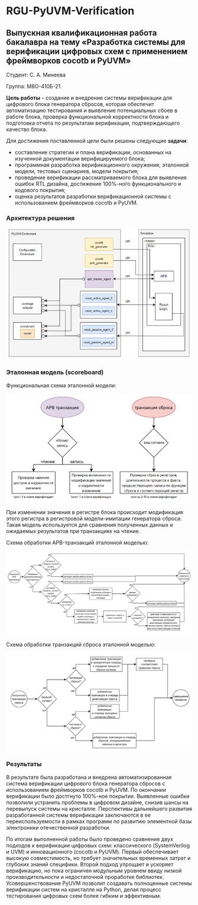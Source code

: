 # RGU-PyUVM-Verification

## Выпускная квалификационная работа бакалавра на тему «Разработка системы для верификации цифровых схем с применением фреймворков cocotb и PyUVM»

Студент: С. А. Минеева

Группа: М8О-410Б-21

**Цель работы** – создание и внедрение системы верификации для цифрового блока генератора сбросов, которая обеспечит автоматизацию тестирования и выявление потенциальных сбоев в работе блока, проверка функциональной корректности блока и подготовка отчета по результатам верификации, подтверждающего качество блока.

Для достижения поставленной цели были решены следующие **задачи**:
* составление стратегии и плана верификации, основанных на изученной документации верифицируемого блока;
* программная разработка верификационного окружения, эталонной модели, тестовых сценариев, модели покрытия;
* проведение верификации рассматриваемого блока для выявления ошибок RTL дизайна, достижение 100%-ного функционального и кодового покрытия;
* оценка результатов разработки верификационной системы с использованием фреймворков cocotb и PyUVM.

### Архитектура решения
![Архитектура решения](https://github.com/VetaShine/RGU-PyUVM-Verification/blob/main/images/solution_architecture.png)

### Эталонная модель (scoreboard)
Функциональная схема эталонной модели:

![Функциональная схема эталонной модели](https://github.com/VetaShine/RGU-PyUVM-Verification/blob/main/images/scoreboard_functional_diagram.png)

При изменении значения в регистре блока происходит модификация этого регистра в регистровой модели-имитации генератора сброса. Такая модель используется для сравнения полученных данных и ожидаемых результатов при транзакциях на чтение.

Схема обработки APB-транзакций эталонной моделью:

![Обработка APB-транзакций](https://github.com/VetaShine/RGU-PyUVM-Verification/blob/main/images/APB_transaction_processing_scheme_by_scoreboard.png)

Схема обработки транзакций сброса эталонной моделью:

![Обработка транзакций сброса](https://github.com/VetaShine/RGU-PyUVM-Verification/blob/main/images/reset_transaction_processing_scheme_by_scoreboard.png)

### Результаты
В результате была разработана и внедрена автоматизированная система верификации цифрового блока генератора сбросов с использованием фреймворков cocotb и PyUVM. По окончании верификации было достгнуто 100%-ное покрытие. Выявленные ошибки позволили устранить проблемы в цифровом дизайне, снизив шансы на перевыпуск системы на кристалле. Перспективы дальнейшего развития разработанной системы верификации заключаются в ее переиспользуемости в рамках программ по развитию элементной базы электроники отечественной разработки.

По итогам выполненной работы было проведено сравнение двух подходов к верификации цифровых схем: классического (SystemVerilog и UVM) и инновационного (cocotb и PyUVM). Первый обеспечивает высокую совместимость, но требует значительных временных затрат и глубоких знаний специфики. Второй подход упрощает и ускоряет верификацию, но пока ограничен модульным уровнем ввиду низкой производительности и недостаточной проработке библиотек. Усовершенствование PyUVM позволит создавать полноценные системы верификации систем на кристалле на Python, делая процесс тестирования цифровых схем более гибким и эффективным.
